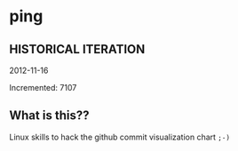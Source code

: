 # ping

## HISTORICAL ITERATION
2012-11-16

Incremented: 7107

## What is this?? 
Linux skills to hack the github commit visualization chart `;-)`
